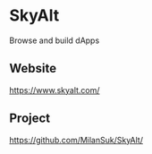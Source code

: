 # SkyAlt
Browse and build dApps

## Website
https://www.skyalt.com/

## Project
https://github.com/MilanSuk/SkyAlt/
